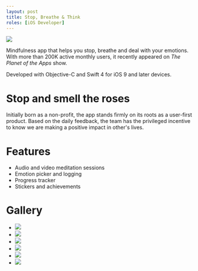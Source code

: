 ```yaml
---
layout: post
title: Stop, Breathe & Think
roles: [iOS Developer]
---
```


![](/static/media/posts/StopBreathe&Think/sbt-banner.jpg)

Mindfulness app that helps you stop, breathe and deal with your emotions. With more than 200K active monthly users, it recently appeared on *The Planet of the Apps* show.

Developed with Objective-C and Swift 4 for iOS 9 and later devices.

# Stop and smell the roses

Initially born as a non-profit, the app stands firmly on its roots as a user-first product. Based on the daily feedback, the team has the privileged incentive to know we are making a positive impact in other's lives.

# Features

- Audio and video meditation sessions
- Emotion picker and logging
- Progress tracker
- Stickers and achievements

# Gallery

<div id="postContentGallery">
	<ul>
		<li class="portrait">
			<img src="static/media/posts/StopBreathe&Think/gallery/sbt-1.jpg">
		</li>
		<li class="portrait">
			<img src="static/media/posts/StopBreathe&Think/gallery/sbt-2.jpg">
		</li>
		<li class="portrait">
			<img src="static/media/posts/StopBreathe&Think/gallery/sbt-3.jpg">
		</li>
		<li class="portrait">
			<img src="static/media/posts/StopBreathe&Think/gallery/sbt-4.jpg">
		</li>
		<li class="portrait">
			<img src="static/media/posts/StopBreathe&Think/gallery/sbt-5.jpg">
		</li>
		<li class="portrait">
			<img src="static/media/posts/StopBreathe&Think/gallery/sbt-6.jpg">
		</li>
	</ul>
</div>

